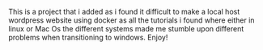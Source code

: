 This is a project that i added as i found it difficult to make a local host wordpress website using docker as all the tutorials i found where either in linux or Mac Os 
the different systems made me stumble upon different problems when transitioning to windows. 
Enjoy!
